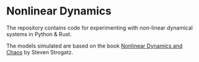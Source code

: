 # Nonlinear Dynamics

The repository contains code for experimenting with non-linear dynamical systems in Python & Rust. 

The models simulated are based on the book [Nonlinear Dynamics and Chaos](https://www.stevenstrogatz.com/books/nonlinear-dynamics-and-chaos-with-applications-to-physics-biology-chemistry-and-engineering) by Steven Strogatz.
